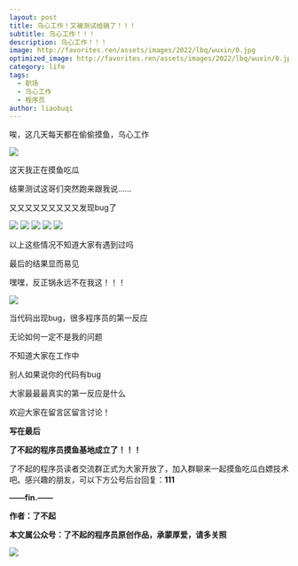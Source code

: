```yaml
---
layout: post
title: 乌心工作！又被测试给搞了！！！
subtitle: 乌心工作！！！
description: 乌心工作！！！
image: http://favorites.ren/assets/images/2022/lbq/wuxin/0.jpg
optimized_image: http://favorites.ren/assets/images/2022/lbq/wuxin/0.jpg
category: life
tags:
  - 职场
  - 乌心工作
  - 程序员
author: liaobuqi
---
```



唉，这几天每天都在偷偷摸鱼，乌心工作

![](http://favorites.ren/assets/images/2022/lbq/wuxin/640.png)

这天我正在摸鱼吃瓜

结果测试这哥们突然跑来跟我说……

又又又又又又又又又发现bug了

![](http://favorites.ren/assets/images/2021/cartoon/bianbie/640.jpeg)
![](http://favorites.ren/assets/images/2022/lbq/wuxin/640.jpeg)
![](http://favorites.ren/assets/images/2022/lbq/wuxin/640-1.jpeg)
![](http://favorites.ren/assets/images/2022/lbq/wuxin/640-2.jpeg)
![](http://favorites.ren/assets/images/2022/lbq/wuxin/640-3.jpeg)

以上这些情况不知道大家有遇到过吗

最后的结果显而易见

嘿嘿，反正锅永远不在我这！！！

![](http://favorites.ren/assets/images/2022/lbq/wuxin/640.gif)

当代码出现bug，很多程序员的第一反应

无论如何一定不是我的问题

不知道大家在工作中

别人如果说你的代码有bug

大家最最最真实的第一反应是什么

欢迎大家在留言区留言讨论！



**写在最后**

**了不起的程序员摸鱼基地成立了！！！**

了不起的程序员读者交流群正式为大家开放了，加入群聊来一起摸鱼吃瓜白嫖技术吧。感兴趣的朋友，可以下方公号后台回复：**111**

**——fin.——**

**作者：了不起**

**本文属公众号：了不起的程序员原创作品，承蒙厚爱，请多关照**

![](http://favorites.ren/assets/images/2021/lbq/tuodan/640.gif)